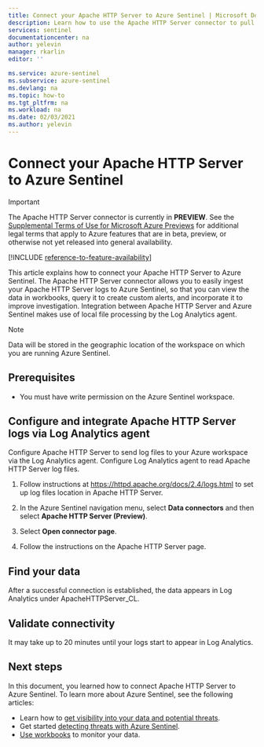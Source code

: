 ```yaml
---
title: Connect your Apache HTTP Server to Azure Sentinel | Microsoft Docs
description: Learn how to use the Apache HTTP Server connector to pull Apache logs into Azure Sentinel. View Apache data in workbooks, create alerts, and improve investigation.
services: sentinel
documentationcenter: na
author: yelevin
manager: rkarlin
editor: ''

ms.service: azure-sentinel
ms.subservice: azure-sentinel
ms.devlang: na
ms.topic: how-to
ms.tgt_pltfrm: na
ms.workload: na
ms.date: 02/03/2021
ms.author: yelevin
---
```

# Connect your Apache HTTP Server to Azure Sentinel

> [!IMPORTANT]
> The Apache HTTP Server connector is currently in **PREVIEW**. See the [Supplemental Terms of Use for Microsoft Azure Previews](https://azure.microsoft.com/support/legal/preview-supplemental-terms/) for additional legal terms that apply to Azure features that are in beta, preview, or otherwise not yet released into general availability.

[!INCLUDE [reference-to-feature-availability](includes/reference-to-feature-availability.md)]

This article explains how to connect your Apache HTTP Server to Azure Sentinel. The Apache HTTP Server connector allows you to easily ingest your Apache HTTP Server logs to Azure Sentinel, so that you can view the data in workbooks, query it to create custom alerts, and incorporate it to improve investigation. Integration between Apache HTTP Server and Azure Sentinel makes use of local file processing by the Log Analytics agent.

> [!NOTE]
> Data will be stored in the geographic location of the workspace on which you are running Azure Sentinel.

## Prerequisites

- You must have write permission on the Azure Sentinel workspace.

## Configure and integrate Apache HTTP Server logs via Log Analytics agent

Configure Apache HTTP Server to send log files to your Azure workspace via the Log Analytics agent.
Configure Log Analytics agent to read Apache HTTP Server log files.

1. Follow instructions at https://httpd.apache.org/docs/2.4/logs.html to set up log files location in Apache HTTP Server.

1. In the Azure Sentinel navigation menu, select **Data connectors** and then select **Apache HTTP Server (Preview)**.

1. Select **Open connector page**.

1. Follow the instructions on the Apache HTTP Server page.

## Find your data

After a successful connection is established, the data appears in Log Analytics under ApacheHTTPServer_CL.

## Validate connectivity

It may take up to 20 minutes until your logs start to appear in Log Analytics.

## Next steps

In this document, you learned how to connect Apache HTTP Server to Azure Sentinel. To learn more about Azure Sentinel, see the following articles:

- Learn how to [get visibility into your data and potential threats](quickstart-get-visibility.md).
- Get started [detecting threats with Azure Sentinel](tutorial-detect-threats-built-in.md).
- [Use workbooks](tutorial-monitor-your-data.md) to monitor your data.
